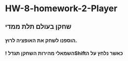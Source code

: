 # HW-8-homework-2-Player

## שחקן בעולם תלת ממדי

### הוספנו לשחק את האופציה לרוץ.

###  ! השמאלי מהירות השחקן תגדלShiftכאשר נלחץ על ה 

